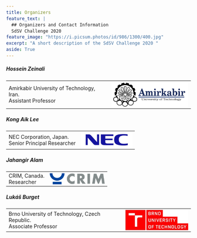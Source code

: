```yaml
---
title: Organizers
feature_text: |
  ## Organizers and Contact Information
  SdSV Challenge 2020
feature_image: "https://i.picsum.photos/id/986/1300/400.jpg"
excerpt: "A short description of the SdSV Challenge 2020 "
aside: True
---
```

##### Hossein Zeinali
<table border="0">
 <tr>
    <td>
    Amirkabir University of Technology, Iran. <br>
    Assistant Professor <br>
    </td>
    <td>
    <img align="right" width="210" src="/aut_logo_b&w_v1.png">
    </td>
 </tr>
</table>

##### Kong Aik Lee
<table border="0">
 <tr>
    <td>
    NEC Corporation, Japan. <br>
    Senior Principal Researcher <br>
    </td>
    <td>
    <img align="right" width="140" src="/nec_logo.png">
    </td>
 </tr>
</table>

##### Jahangir Alam
<table border="0">
 <tr>
    <td>
    CRIM, Canada. <br>
    Researcher <br>
    </td>
    <td>
    <img align="right" width="150" src="/logo_CRIM_300dpi.jpg">
    </td>
 </tr>
</table>

##### Lukáš Burget
<table border="0">
 <tr>
    <td>
    Brno University of Technology, Czech Republic. <br>
    Associate Professor <br>
    </td>
    <td>
    <img align="right" width="180" src="/but_logo.jpg">
    </td>
 </tr>
</table>
